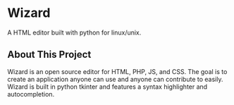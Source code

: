 # Wizard

A HTML editor built with python for linux/unix.

## About This Project

Wizard is an open source editor for HTML, PHP, JS, and CSS. The goal is to create an application anyone can use and anyone can contribute to easily. Wizard is built in python tkinter and features a syntax highlighter and autocompletion.
